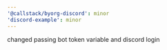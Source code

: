 ```yaml
---
'@callstack/byorg-discord': minor
'discord-example': minor
---
```


changed passing bot token variable and discord login

